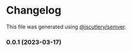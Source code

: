 # Changelog

This file was generated using [@jscutlery/semver](https://github.com/jscutlery/semver).

### 0.0.1 (2023-03-17)
